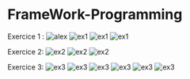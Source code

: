
# FrameWork-Programming

Exercice 1 :
![alex](/screen/enzo.jpg)
![ex1](/screen/ex1.jpg)
![ex1](/screen/ex1.2.jpg)
![ex1](/screen/ex1.3.jpg)

Exercice 2:
![ex2](/screen/ex2.jpg)
![ex2](/screen/ex2.1.jpg)
![ex2](/screen/ex2.2.jpg)

Exercice 3:
![ex3](/screen/ex3.jpg)
![ex3](/screen/ex3.1.jpg)
![ex3](/screen/ex3.2.jpg)
![ex3](/screen/ex3.3.jpg)
![ex3](/screen/ex3.4.jpg)
![ex3](/screen/ex3.5.jpg)